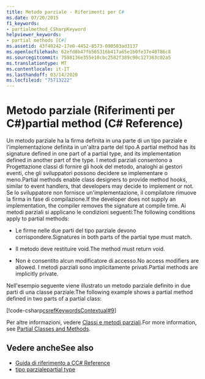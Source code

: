 ```yaml
---
title: Metodo parziale - Riferimenti per C#
ms.date: 07/20/2015
f1_keywords:
- partialmethod_CSharpKeyword
helpviewer_keywords:
- partial methods [C#]
ms.assetid: 43f40242-17e0-4452-8573-090503ad3137
ms.openlocfilehash: 62efd8b47fb565316b417a65e1b0fe37e40786c8
ms.sourcegitcommit: 7588136e355e10cbc2582f389c90c127363c02a5
ms.translationtype: MT
ms.contentlocale: it-IT
ms.lasthandoff: 03/14/2020
ms.locfileid: "75713222"
---
```

# <a name="partial-method-c-reference"></a><span data-ttu-id="78159-102">Metodo parziale (Riferimenti per C#)</span><span class="sxs-lookup"><span data-stu-id="78159-102">partial method (C# Reference)</span></span>

<span data-ttu-id="78159-103">Un metodo parziale ha la firma definita in una parte di un tipo parziale e l'implementazione definita in un'altra parte del tipo.</span><span class="sxs-lookup"><span data-stu-id="78159-103">A partial method has its signature defined in one part of a partial type, and its implementation defined in another part of the type.</span></span> <span data-ttu-id="78159-104">I metodi parziali consentono a Progettazione classi di fornire gli hook del metodo, analoghi ai gestori eventi, che gli sviluppatori possono decidere se implementare o meno.</span><span class="sxs-lookup"><span data-stu-id="78159-104">Partial methods enable class designers to provide method hooks, similar to event handlers, that developers may decide to implement or not.</span></span> <span data-ttu-id="78159-105">Se lo sviluppatore non fornisce un'implementazione, il compilatore rimuove la firma in fase di compilazione.</span><span class="sxs-lookup"><span data-stu-id="78159-105">If the developer does not supply an implementation, the compiler removes the signature at compile time.</span></span> <span data-ttu-id="78159-106">Ai metodi parziali si applicano le condizioni seguenti:</span><span class="sxs-lookup"><span data-stu-id="78159-106">The following conditions apply to partial methods:</span></span>

- <span data-ttu-id="78159-107">Le firme nelle due parti del tipo parziale devono corrispondere.</span><span class="sxs-lookup"><span data-stu-id="78159-107">Signatures in both parts of the partial type must match.</span></span>

- <span data-ttu-id="78159-108">Il metodo deve restituire void.</span><span class="sxs-lookup"><span data-stu-id="78159-108">The method must return void.</span></span>

- <span data-ttu-id="78159-109">Non è consentito alcun modificatore di accesso.</span><span class="sxs-lookup"><span data-stu-id="78159-109">No access modifiers are allowed.</span></span> <span data-ttu-id="78159-110">I metodi parziali sono implicitamente privati.</span><span class="sxs-lookup"><span data-stu-id="78159-110">Partial methods are implicitly private.</span></span>

<span data-ttu-id="78159-111">Nell'esempio seguente viene illustrato un metodo parziale definito in due parti di una classe parziale:</span><span class="sxs-lookup"><span data-stu-id="78159-111">The following example shows a partial method defined in two parts of a partial class:</span></span>

[!code-csharp[csrefKeywordsContextual#9](~/samples/snippets/csharp/VS_Snippets_VBCSharp/csrefKeywordsContextual/CS/csrefKeywordsContextual.cs#9)]

<span data-ttu-id="78159-112">Per altre informazioni, vedere [Classi e metodi parziali](../../programming-guide/classes-and-structs/partial-classes-and-methods.md).</span><span class="sxs-lookup"><span data-stu-id="78159-112">For more information, see [Partial Classes and Methods](../../programming-guide/classes-and-structs/partial-classes-and-methods.md).</span></span>

## <a name="see-also"></a><span data-ttu-id="78159-113">Vedere anche</span><span class="sxs-lookup"><span data-stu-id="78159-113">See also</span></span>

- [<span data-ttu-id="78159-114">Guida di riferimento a C</span><span class="sxs-lookup"><span data-stu-id="78159-114">C# Reference</span></span>](../index.md)
- [<span data-ttu-id="78159-115">tipo parziale</span><span class="sxs-lookup"><span data-stu-id="78159-115">partial type</span></span>](partial-type.md)
